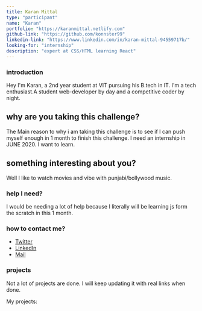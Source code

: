 ```yaml
---
title: Karan Mittal
type: "participant"
name: "Karan"
portfolio: "https://karanmittal.netlify.com"
github-link: "https://github.com/konnster99"
linkedin-link: "https://www.linkedin.com/in/karan-mittal-94559717b/"
looking-for: "internship"
description: "expert at CSS/HTML learning React"
---
```


### introduction

Hey I'm Karan, a 2nd year student at VIT pursuing his B.tech in IT. I'm a tech enthusiast.A student web-developer by day and a competitive coder by night.

## why are you taking this challenge?

The Main reason to why i am taking this challenge is to see if I can push myself enough in 1 month to finish this challenge.
I need an internship in JUNE 2020.
I want to learn.

## something interesting about you?

Well I like to watch movies and vibe with punjabi/bollywood music.

### help I need?

I would be needing a lot of help because I literally will be learning js form the scratch in this 1 month.

### how to contact me?

- [Twitter](https://twitter.com/nanokoder)
- [LinkedIn](https://www.linkedin.com/in/karan-mittal-94559717b/)
- [Mail](karanmittal20@gmail.com)

### projects

Not a lot of projects are done. I will keep updating it with real links when done.

My projects:
